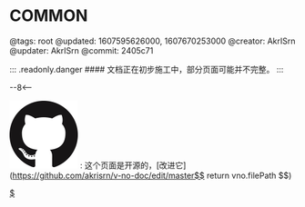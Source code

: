 # COMMON

@tags: root
@updated: 1607595626000, 1607670253000
@creator: AkrISrn
@updater: AkrISrn
@commit: 2405c71

::: .readonly.danger #### 文档正在初步施工中，部分页面可能并不完整。
:::

--8<--

![](/uploads/github.png "#16")
: 这个页面是开源的，[改进它](https://github.com/akrisrn/v-no-doc/edit/master$$ return vno.filePath $$)

[$](/uploads/common.js)

